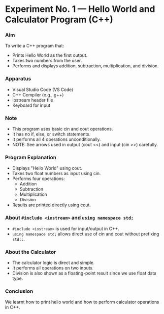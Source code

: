 # Experiment No. 1 — Hello World and Calculator Program (C++)

### Aim

To write a C++ program that:

- Prints Hello World as the first output.
- Takes two numbers from the user.
- Performs and displays addition, subtraction, multiplication, and division.

### Apparatus

- Visual Studio Code (VS Code)
- C++ Compiler (e.g., g++)
- iostream header file
- Keyboard for input

### Note

- This program uses basic cin and cout operations.
- It has no if, else, or switch statements.
- It performs all 4 operations unconditionally.
- NOTE: See arrows used in output (cout <<) and input (cin >>) carefully.

### Program Explanation

- Displays "Hello World" using cout.
- Takes two float numbers as input using cin.
- Performs four operations:
  - Addition
  - Subtraction
  - Multiplication
  - Division
- Results are printed directly using cout.

### About `#include <iostream>` and `using namespace std;`

- `#include <iostream>` is used for input/output in C++.
- `using namespace std;` allows direct use of cin and cout without prefixing `std::`.

### About the Calculator

- The calculator logic is direct and simple.
- It performs all operations on two inputs.
- Division is also shown as a floating-point result since we use float data type.

### Conclusion

We learnt how to print hello world and how to perform calculator operations in C++.


